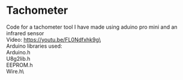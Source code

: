# Tachometer
Code for a tachometer tool I have made using aduino pro mini and an infrared sensor\
Video: https://youtu.be/FL0Ndfxhk9g\
\
Arduino libraries used:\
Arduino.h\
U8g2lib.h\
EEPROM.h\
Wire.h\
